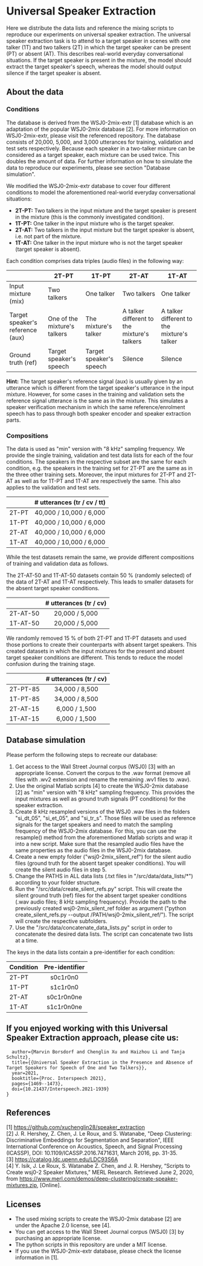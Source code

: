 # Universal Speaker Extraction

Here we distribute the data lists and reference the mixing scripts to reproduce our experiments on universal speaker extraction. The universal speaker extraction task is to attend to a target speaker in scenes with one talker (1T) and two talkers (2T) in which the target speaker can be present (PT) or absent (AT). This describes real-world everyday conversational situations. If the target speaker is present in the mixture, the model should extract the target speaker's speech, whereas the model should output silence if the target speaker is absent.

## About the data

### Conditions

The database is derived from the WSJ0-2mix-extr [1] database which is an adaptation of the popular WSJ0-2mix database [2]. For more information on WSJ0-2mix-extr, please visit the referenced repository. The database consists of 20,000, 5,000, and 3,000 utterances for training, validation and test sets respectively. Because each speaker in a two-talker mixture can be considered as a target speaker, each mixture can be used twice. This doubles the amount of data. For further information on how to simulate the data to reproduce our experiments, please see section "Database simulation".

We modified the WSJ0-2mix-extr database to cover four different conditions to model the aforementioned real-world everyday conversational situations:
- **2T-PT:** Two talkers in the input mixture and the target speaker is present in the mixture (this is the commonly investigated condition).
- **1T-PT:** One talker in the input mixture who is the target speaker.
- **2T-AT:** Two talkers in the input mixture but the target speaker is absent, i.e. not part of the mixture.
- **1T-AT:** One talker in the input mixture who is not the target speaker (target speaker is absent).

Each condition comprises data triples (audio files) in the following way:  

|  | 2T-PT | 1T-PT | 2T-AT | 1T-AT |
|-----|-------|-------|-------|-------|
| Input mixture (mix)| Two talkers | One talker | Two talkers | One talker |
| Target speaker's reference (aux) | One of the mixture's talkers | The mixture's talker | A talker different to the mixture's talkers | A talker different to the mixture's talker |
| Ground truth (ref) | Target speaker's speech | Target speaker's speech | Silence | Silence |

**Hint:** The target speaker's reference signal (aux) is usually given by an utterance which is different from the target speaker's utterance in the input mixture. However, for some cases in the training and validation sets the reference signal utterance is the same as in the mixture. This simulates a speaker verification mechanism in which the same reference/enrolment speech has to pass through both speaker encoder and speaker extraction parts.

### Compositions

The data is used as "min" version with "8 kHz" sampling frequency. We provide the single training, validation and test data lists for each of the four conditions. The speakers in the respective subset are the same for each condition, e.g. the speakers in the training set for 2T-PT are the same as in the three other training sets. Moreover, the input mixtures for 2T-PT and 2T-AT as well as for 1T-PT and 1T-AT are respectively the same. This also applies to the validation and test sets.

|  | # utterances (tr / cv / tt) |
|----------|:-----------------------------:|
| 2T-PT    | 40,000 / 10,000 / 6,000     |
| 1T-PT    | 40,000 / 10,000 / 6,000     |
| 2T-AT    | 40,000 / 10,000 / 6,000     |
| 1T-AT    | 40,000 / 10,000 / 6,000     |

While the test datasets remain the same, we provide different compositions of training and validation data as follows.

The 2T-AT-50 and 1T-AT-50 datasets contain 50 % (randomly selected) of the data of 2T-AT and 1T-AT respectively. This leads to smaller datasets for the absent target speaker conditions.

|  | # utterances (tr / cv) |
|----------|:-----------------------------:|
| 2T-AT-50    | 20,000 / 5,000 |
| 1T-AT-50    | 20,000 / 5,000 |

We randomly removed 15 % of both 2T-PT and 1T-PT datasets and used those portions to create their counterparts with absent target speakers. This created datasets in which the input mixtures for the present and absent target speaker conditions are different. This tends to reduce the model confusion during the training stage.  

|  | # utterances (tr / cv) |
|----------|:-----------------------------:|
| 2T-PT-85    | 34,000 / 8,500 |
| 1T-PT-85    | 34,000 / 8,500 |
| 2T-AT-15    |  6,000 / 1,500 |
| 1T-AT-15    |  6,000 / 1,500 |


## Database simulation

Please perform the following steps to recreate our database:

1. Get access to the Wall Street Journal corpus (WSJ0) [3] with an appropriate license. Convert the corpus to the .wav format (remove all files with .wv2 extension and rename the remaining .wv1 files to .wav).
2. Use the original Matlab scripts [4] to create the WSJ0-2mix database [2] as "min" version with "8 kHz" sampling frequency. This provides the input mixtures as well as ground truth signals (PT conditions) for the speaker extraction.
3. Create 8 kHz resampled versions of the WSJ0 .wav files in the folders "si_dt_05", "si_et_05", and "si_tr_s". Those files will be used as reference signals for the target speakers and need to match the sampling frequency of the WSJ0-2mix database. For this, you can use the resample() method from the aforementioned Matlab scripts and wrap it into a new script. Make sure that the resampled audio files have the same properties as the audio files in the WSJ0-2mix database.
3. Create a new empty folder ("wsj0-2mix_silent_ref") for the silent audio files (ground truth for the absent target speaker conditions). You will create the silent audio files in step 5.
4. Change the PATHS in ALL data lists (.txt files in "/src/data/data_lists/*") according to your folder structure.
5. Run the "/src/data/create_silent_refs.py" script. This will create the silent ground truth (ref) files for the absent target speaker conditions (.wav audio files; 8 kHz sampling frequency). Provide the path to the previously created wsj0-2mix_silent_ref folder as argument ("python create_silent_refs.py --output /PATH/wsj0-2mix_silent_ref/"). The script will create the respective subfolders.
6. Use the "/src/data/concatenate_data_lists.py" script in order to concatenate the desired data lists. The script can concatenate two lists at a time.

The keys in the data lists contain a pre-identifier for each condition:

| Condition | Pre-identifier |
|----------|:-----------------------------:|
| 2T-PT    | s0c1r0n0 |
| 1T-PT    | s1c1r0n0 |
| 2T-AT    | s0c1r0n0ne |
| 1T-AT    | s1c1r0n0ne |


## If you enjoyed working with this Universal Speaker Extraction approach, please cite us:  

```@inproceedings{borsdorf21_interspeech,
  author={Marvin Borsdorf and Chenglin Xu and Haizhou Li and Tanja Schultz},
  title={{Universal Speaker Extraction in the Presence and Absence of Target Speakers for Speech of One and Two Talkers}},
  year=2021,
  booktitle={Proc. Interspeech 2021},
  pages={1469--1473},
  doi={10.21437/Interspeech.2021-1939}
}
```

## References

[1] https://github.com/xuchenglin28/speaker_extraction  
[2] J. R. Hershey, Z. Chen, J. Le Roux, and S. Watanabe, "Deep Clustering: Discriminative Embeddings for Segmentation and Separation", IEEE International Conference on Acoustics, Speech, and Signal Processing (ICASSP), DOI: 10.1109/ICASSP.2016.7471631, March 2016, pp. 31-35.  
[3] https://catalog.ldc.upenn.edu/LDC93S6A  
[4] Y. Isik, J. Le Roux, S. Watanabe Z. Chen, and J. R. Hershey, “Scripts to Create wsj0-2 Speaker Mixtures,” MERL Research. Retrieved June 2, 2020, from https://www.merl.com/demos/deep-clustering/create-speaker-mixtures.zip, [Online].

## Licenses

- The used mixing scripts to create the WSJ0-2mix database [2] are under the Apache 2.0 license, see [4].  
- You can get access to the Wall Street Journal corpus (WSJ0) [3] by purchasing an appropriate license.  
- The python scripts in this repository are under a MIT license.  
- If you use the WSJ0-2mix-extr database, please check the license information in [1].
